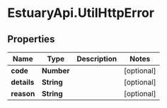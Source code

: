 # EstuaryApi.UtilHttpError

## Properties
Name | Type | Description | Notes
------------ | ------------- | ------------- | -------------
**code** | **Number** |  | [optional] 
**details** | **String** |  | [optional] 
**reason** | **String** |  | [optional] 
